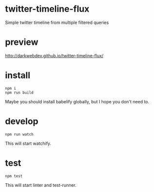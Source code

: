 # twitter-timeline-flux
Simple twitter timeline from multiple filtered queries

# preview
http://darkwebdev.github.io/twitter-timeline-flux/

# install
```
npm i
npm run build
```
Maybe you should install babelify globally, but I hope you don't need to.

# develop
```
npm run watch
```
This will start watchify.

# test
```
npm test
```
This will start linter and test-runner.

